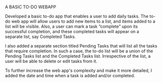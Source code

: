 A BASIC TO-DO WEBAPP

Developed a basic to-do app that enables a user to add daily tasks. The to-do web app will allow users to add new items to a list, and items added to a list will be visible. Also, a user can mark a task “complete” upon its successful completion, and these completed tasks will appear on a separate list, say Completed Tasks.

I also added a separate section titled Pending Tasks that will list all the tasks that require completion. In such a case, the to-do list will be a union of the Pending Tasks list and the Completed Tasks list. Irrespective of the list, a user will be able to delete or edit tasks from it.

To further increase the web app's complexity and make it more detailed, I added the date and time when a task is added and/or completed.




